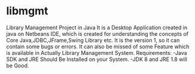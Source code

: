 # libmgmt
Library Management Project in Java
It is a Desktop Application created in java on Netbeans IDE, which is created for understanding the concepts of Core Java,JDBC,JFrame,Swing Library etc.
It is the version 1, so it can contain some bugs or errors.
It can also be missed of some Feature which is available in Actually Library Management System.
Requirements:
-Java SDK and JRE Should Be Installed on your System.
-JDK 8 and JRE 1.8 will be Good.

